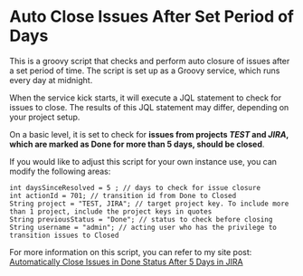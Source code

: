 # Auto Close Issues After Set Period of Days

This is a groovy script that checks and perform auto closure of issues after a set period of time. The script is set up as a Groovy service, which runs every day at midnight.

When the service kick starts, it will execute a JQL statement to check for issues to close. The results of this JQL statement may differ, depending on your project setup.

On a basic level, it is set to check for **issues from projects _TEST_ and _JIRA_, which are marked as Done for more than 5 days, should be closed**.

If you would like to adjust this script for your own instance use, you can modify the following areas:

    int daysSinceResolved = 5 ; // days to check for issue closure
    int actionId = 701; // transition id from Done to Closed
    String project = "TEST, JIRA"; // target project key. To include more than 1 project, include the project keys in quotes
    String previousStatus = "Done"; // status to check before closing
    String username = "admin"; // acting user who has the privilege to transition issues to Closed
    
For more information on this script, you can refer to my site post: [Automatically Close Issues in Done Status After 5 Days in JIRA](http://bit.ly/auto-close-issues) 